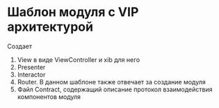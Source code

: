 # Шаблон модуля с VIP архитектурой
Создает
1. View в виде ViewController и xib для него
2. Presenter
3. Interactor
4. Router. В данном шаблоне также отвечает за создание модуля
5. Файл Contract, содержащий описание протокол взаимодействия компонентов модуля

